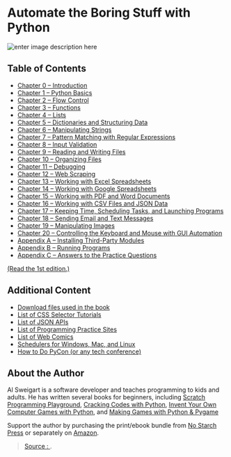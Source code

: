 Automate the Boring Stuff with Python
===
![enter image description here](https://images-na.ssl-images-amazon.com/images/I/51SYS7OOBkL._SX376_BO1,204,203,200_.jpg)

## Table of Contents

-   [Chapter 0 – Introduction](https://automatetheboringstuff.com/2e/chapter0/)
-   [Chapter 1 – Python Basics](https://automatetheboringstuff.com/2e/chapter1/)
-   [Chapter 2 – Flow Control](https://automatetheboringstuff.com/2e/chapter2/)
-   [Chapter 3 – Functions](https://automatetheboringstuff.com/2e/chapter3/)
-   [Chapter 4 – Lists](https://automatetheboringstuff.com/2e/chapter4/)
-   [Chapter 5 – Dictionaries and Structuring Data](https://automatetheboringstuff.com/2e/chapter5/)
-   [Chapter 6 – Manipulating Strings](https://automatetheboringstuff.com/2e/chapter6/)
-   [Chapter 7 – Pattern Matching with Regular Expressions](https://automatetheboringstuff.com/2e/chapter7/)
-   [Chapter 8 – Input Validation](https://automatetheboringstuff.com/2e/chapter8/)
-   [Chapter 9 – Reading and Writing Files](https://automatetheboringstuff.com/2e/chapter9/)
-   [Chapter 10 – Organizing Files](https://automatetheboringstuff.com/2e/chapter10/)
-   [Chapter 11 – Debugging](https://automatetheboringstuff.com/2e/chapter11/)
-   [Chapter 12 – Web Scraping](https://automatetheboringstuff.com/2e/chapter12/)
-   [Chapter 13 – Working with Excel Spreadsheets](https://automatetheboringstuff.com/2e/chapter13/)
-   [Chapter 14 – Working with Google Spreadsheets](https://automatetheboringstuff.com/2e/chapter14/)
-   [Chapter 15 – Working with PDF and Word Documents](https://automatetheboringstuff.com/2e/chapter15/)
-   [Chapter 16 – Working with CSV Files and JSON Data](https://automatetheboringstuff.com/2e/chapter16/)
-   [Chapter 17 – Keeping Time, Scheduling Tasks, and Launching Programs](https://automatetheboringstuff.com/2e/chapter17/)
-   [Chapter 18 – Sending Email and Text Messages](https://automatetheboringstuff.com/2e/chapter18/)
-   [Chapter 19 – Manipulating Images](https://automatetheboringstuff.com/2e/chapter19/)
-   [Chapter 20 – Controlling the Keyboard and Mouse with GUI Automation](https://automatetheboringstuff.com/2e/chapter20/)
-   [Appendix A – Installing Third-Party Modules](https://automatetheboringstuff.com/2e/appendixa/)
-   [Appendix B – Running Programs](https://automatetheboringstuff.com/2e/appendixb/)
-   [Appendix C – Answers to the Practice Questions](https://automatetheboringstuff.com/2e/appendixc/)

[(Read the 1st edition.)](https://automatetheboringstuff.com/chapter0/)

## Additional Content

-   [Download files used in the book](https://www.nostarch.com/download/Automate_the_Boring_Stuff_onlinematerials.zip)
-   [List of CSS Selector Tutorials](https://automatetheboringstuff.com/list-of-css-selector-tutorials.html)
-   [List of JSON APIs](https://automatetheboringstuff.com/list-of-json-apis.html)
-   [List of Programming Practice Sites](https://automatetheboringstuff.com/list-of-programming-practice-sites.html)
-   [List of Web Comics](https://automatetheboringstuff.com/list-of-web-comics.html)
-   [Schedulers for Windows, Mac, and Linux](https://automatetheboringstuff.com/schedulers.html)
-   [How to Do PyCon (or any tech conference)](https://automatetheboringstuff.com/how-to-do-pycon.html)

## About the Author

Al Sweigart is a software developer and teaches programming to kids and adults. He has written several books for beginners, including  [Scratch Programming Playground](https://www.nostarch.com/scratchplayground),  [Cracking Codes with Python](https://inventwithpython.com/cracking/),  [Invent Your Own Computer Games with Python](https://inventwithpython.com/), and  [Making Games with Python & Pygame](https://inventwithpython.com/pygame/)

Support the author by purchasing the print/ebook bundle from  [No Starch Press](https://www.nostarch.com/automatestuff)  or separately on  [Amazon](http://www.amazon.com/gp/product/1593275994/ref=as_li_tl?ie=UTF8&camp=1789&creative=9325&creativeASIN=1593275994&linkCode=as2&tag=playwithpyth-20&linkId=HDM7V3T6RHC5VVN4).

> [Source : ](https://).
<!--stackedit_data:
eyJoaXN0b3J5IjpbMTYzMTQyODg5M119
-->
